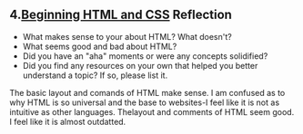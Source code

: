 ## 4.[Beginning HTML and CSS](4_beginning_HTML_CSS/readme.mc) Reflection

* What makes sense to your about HTML? What doesn't? 
* What seems good and bad about HTML?
* Did you have an "aha" moments or were any concepts solidified?
* Did you find any resources on your own that helped you better understand a topic? If so, please list it.

<!-- Add your reflection here. Remove the comment markers -->
The basic layout and comands of HTML make sense. I am confused as to why HTML is so universal and the base to websites-I feel like it is not as intuitive as other languages. Thelayout and comments of HTML seem good. I feel like it is almost outdatted. 